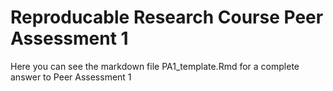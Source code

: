 Reproducable Research Course
Peer Assessment 1
==================================================
Here you can see the markdown file PA1_template.Rmd for a complete answer to Peer Assessment 1

